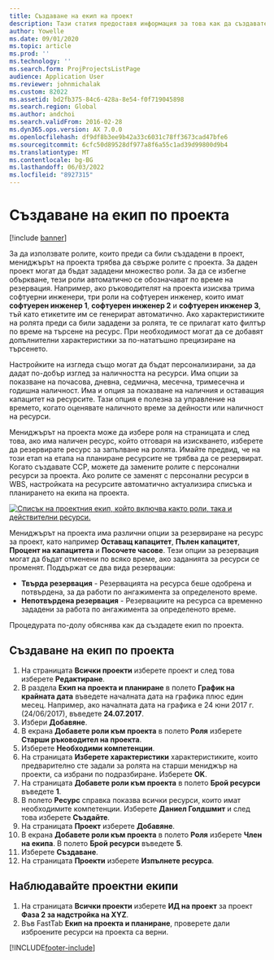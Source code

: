 ```yaml
---
title: Създаване на екип на проект
description: Тази статия предоставя информация за това как да създавате и управлявате екипи проекти.
author: Yowelle
ms.date: 09/01/2020
ms.topic: article
ms.prod: ''
ms.technology: ''
ms.search.form: ProjProjectsListPage
audience: Application User
ms.reviewer: johnmichalak
ms.custom: 82022
ms.assetid: bd2fb375-84c6-428a-8e54-f0f719045898
ms.search.region: Global
ms.author: andchoi
ms.search.validFrom: 2016-02-28
ms.dyn365.ops.version: AX 7.0.0
ms.openlocfilehash: df9df8b3ee9b42a33c6031c78ff3673cad47bfe6
ms.sourcegitcommit: 6cfc50d89528df977a8f6a55c1ad39d99800d9b4
ms.translationtype: MT
ms.contentlocale: bg-BG
ms.lasthandoff: 06/03/2022
ms.locfileid: "8927315"
---
```

# <a name="create-a-project-team"></a>Създаване на екип по проекта

[!include [banner](../includes/banner.md)]

За да използвате ролите, които преди са били създадени в проект, мениджърът на проекта трябва да свърже ролите с проекта. За даден проект могат да бъдат зададени множество роли. За да се избегне объркване, тези роли автоматично се обозначават по време на резервация. Например, ако ръководителят на проекта изисква трима софтуерни инженери, три роли на софтуерен инженер, които имат **софтуерен инженер 1**, **софтуерен инженер 2** и **софтуерен инженер 3**, тъй като етикетите им се генерират автоматично. Ако характеристиките на ролята преди са били зададени за ролята, те се прилагат като филтър по време на търсене на ресурс. При необходимост могат да се добавят допълнителни характеристики за по-нататъшно прецизиране на търсенето.

Настройките на изгледа също могат да бъдат персонализирани, за да дадат по-добър изглед за наличността на ресурси. Има опции за показване на почасова, дневна, седмична, месечна, тримесечна и годишна наличност. Има и опция за показване на наличния и оставащия капацитет на ресурсите. Тази опция е полезна за управление на времето, когато оценявате наличното време за дейности или наличност на ресурси.

Мениджърът на проекта може да избере роля на страницата и след това, ако има наличен ресурс, който отговаря на изискването, изберете да резервирате ресурс за запълване на ролята. Имайте предвид, че на този етап на етапа на планиране ресурсите не трябва да се резервират. Когато създавате ССР, можете да замените ролите с персонални ресурси за проекта. Ако ролите се заменят с персонални ресурси в WBS, настройката на ресурсите автоматично актуализира списъка и планирането на екипа на проекта.

[![Списък на проектния екип, който включва както роли, така и действителни ресурси.](./media/projectresourcing03-1024x368.jpg)](./media/projectresourcing03.jpg) 

Мениджърът на проекта има различни опции за резервиране на ресурс за проект, като например **Оставащ капацитет**, **Пълен капацитет**, **Процент на капацитета** и **Посочете часове**. Тези опции за резервация могат да бъдат отменени по всяко време, ако заданията за ресурси се променят. Поддържат се два вида резервации:

- **Твърда резервация** - Резервацията на ресурса беше одобрена и потвърдена, за да работи по ангажимента за определеното време.
- **Непотвърдена резервация** - Резервациите на ресурса са временно зададени за работа по ангажимента за определеното време.

Процедурата по-долу обяснява как да създадете екип по проекта.

## <a name="create-a-project-team"></a>Създаване на екип по проекта

1. На страницата **Всички проекти** изберете проект и след това изберете **Редактиране**.
2. В раздела **Екип на проекта и планиране** в полето **График на крайната дата** въведете началната дата на графика плюс един месец. Например, ако началната дата на графика е 24 юни 2017 г. (24/06/2017), въведете **24.07.2017**.
3. Избери **Добавяне**.
4. В екрана **Добавете роли към проекта** в полето **Роля** изберете **Старши ръководител на проекта**.
5. Изберете **Необходими компетенции**.
6. На страницата **Изберете характеристики** характеристиките, които предварително сте задали за ролята на старши мениджър на проекти, са избрани по подразбиране. Изберете **OK**.
7. На страницата **Добавете роли към проекта** в полето **Брой ресурси** въведете **1**.
8. В полето **Ресурс** справка показва всички ресурси, които имат необходимите компетенции. Изберете **Даниел Голдшмит** и след това изберете **Създайте**.
9. На страницата **Проект** изберете **Добавяне**.
10. В екрана **Добавете роли към проекта** в полето **Роля** изберете **Член на екипа**. В полето **Брой ресурси** въведете **5**.
11. Изберете **Създаване**.
12. На страницата **Проекти** изберете **Изпълнете ресурса**.

## <a name="monitor-project-teams"></a>Наблюдавайте проектни екипи
1. На страницата **Всички проекти** изберете **ИД на проект** за проект **Фаза 2 за надстройка на XYZ**.
2. Във FastTab **Екип на проекта и планиране**, проверете дали изброените ресурси на проекта са верни.


[!INCLUDE[footer-include](../includes/footer-banner.md)]